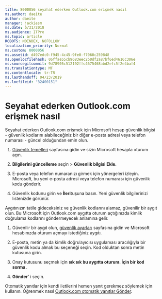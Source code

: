 ```yaml
---
title: 8000056 seyahat ederken Outlook.com erişmek nasıl
ms.author: daeite
author: daeite
manager: jackiesm
ms.date: 5/31/2018
ms.audience: ITPro
ms.topic: article
ROBOTS: NOINDEX, NOFOLLOW
localization_priority: Normal
ms.custom: 8000056
ms.assetid: d497edc0-f945-4c45-9fe0-f7060c259848
ms.openlocfilehash: 06ffae55cb9683eec2b0df2a87bf6ed4616c306e
ms.sourcegitcommit: 9d78905c512192ffc4675468abd2efc5f2e4baf4
ms.translationtype: MT
ms.contentlocale: tr-TR
ms.lasthandoff: 04/23/2019
ms.locfileid: "32400151"
---
```

# <a name="how-to-access-outlookcom-while-traveling"></a>Seyahat ederken Outlook.com erişmek nasıl

Seyahat ederken Outlook.com erişmek için Microsoft hesap güvenlik bilgisi - güvenlik kodlarını alabileceğiniz bir diğer e-posta adresi veya telefon numarası - güncel olduğundan emin olun.
  
1. [Güvenlik temelleri](https://go.microsoft.com/fwlink/p/?linkid=842325) sayfasına gidin ve sizin Microsoft hesapla oturum açın. 
    
2. **Bilgilerini güncelleme** seçin \> **Güvenlik bilgisi Ekle**. 
    
3. E-posta veya telefon numaranızı girmek için yönergeleri izleyin. Microsoft, bu yeni e-posta adresi veya telefon numarası için güvenlik kodu gönderir.
    
4. Güvenlik kodunu girin ve **İleri**tuşuna basın. Yeni güvenlik bilgilerinizi listenizde görünür. 
    
Aygıtınızın tatile gideceksiniz ve güvenlik kodlarını alamaz, güvenilir bir aygıt olun. Bu Microsoft için Outlook.com aygıtta oturum açtığınızda kimlik doğrulama kodlarını göndermeyecek anlamına gelir.
  
1. Güvenilir bir aygıt olun, [güvenlik ayarları](https://go.microsoft.com/fwlink/p/?linkid=2002000&amp;clcid=0x409) sayfasına gidin ve Microsoft hesabınızda oturum açmayı istediğiniz aygıtı. 
    
2. E-posta, metin ya da kimlik doğrulayıcısı uygulaması aracılığıyla bir güvenlik kodu almak bu seçeneği seçin. Kod olduktan sonra metin kutusuna girin.
    
3. Onay kutusunu seçmek için **sık sık bu aygıtta oturum. İçin bir kod sorma.**
    
4. **Gönder**' i seçin. 
    
Otomatik yanıtlar için kendi iletilerini hemen yanıt gerekmez söylemek için kullanın. Öğrenmek nasıl [Outlook.com otomatik yanıtlar Gönder](https://go.microsoft.com/fwlink/p/?linkid=2002100&amp;clcid=0x409).
  

